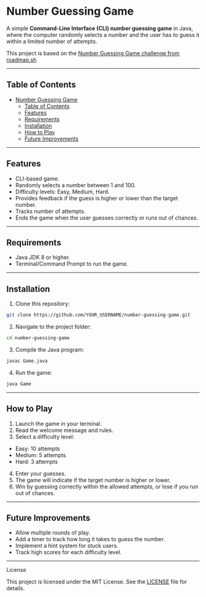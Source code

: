 # Number Guessing Game

A simple **Command-Line Interface (CLI) number guessing game** in Java, where the computer randomly selects a number and the user has to guess it within a limited number of attempts.

This project is based on the [Number Guessing Game challenge from roadmap.sh](https://roadmap.sh/projects/number-guessing-game)

---

## Table of Contents

- [Number Guessing Game](#number-guessing-game)
  - [Table of Contents](#table-of-contents)
  - [Features](#features)
  - [Requirements](#requirements)
  - [Installation](#installation)
  - [How to Play](#how-to-play)
  - [Future Improvements](#future-improvements)

---

## Features

- CLI-based game.
- Randomly selects a number between 1 and 100.
- Difficulty levels: Easy, Medium, Hard.
- Provides feedback if the guess is higher or lower than the target number.
- Tracks number of attempts.
- Ends the game when the user guesses correctly or runs out of chances.

---

## Requirements

- Java JDK 8 or higher.
- Terminal/Command Prompt to run the game.

---

## Installation

1. Clone this repository:

```bash
git clone https://github.com/YOUR_USERNAME/number-guessing-game.git
```

2. Navigate to the project folder:
```bash
cd number-guessing-game
```

3. Compile the Java program:
```bash
javac Game.java
```

4. Run the game:
```bash
java Game
```

---

## How to Play

1. Launch the game in your terminal.
2. Read the welcome message and rules.
3. Select a difficulty level:
- Easy: 10 attempts
- Medium: 5 attempts
- Hard: 3 attempts
4. Enter your guesses.
5. The game will indicate if the target number is higher or lower.
6. Win by guessing correctly within the allowed attempts, or lose if you run out of chances.

---

## Future Improvements

- Allow multiple rounds of play.
- Add a timer to track how long it takes to guess the number.
- Implement a hint system for stuck users.
- Track high scores for each difficulty level.

---

License

This project is licensed under the MIT License. See the [LICENSE](LICENSE) file for details.
